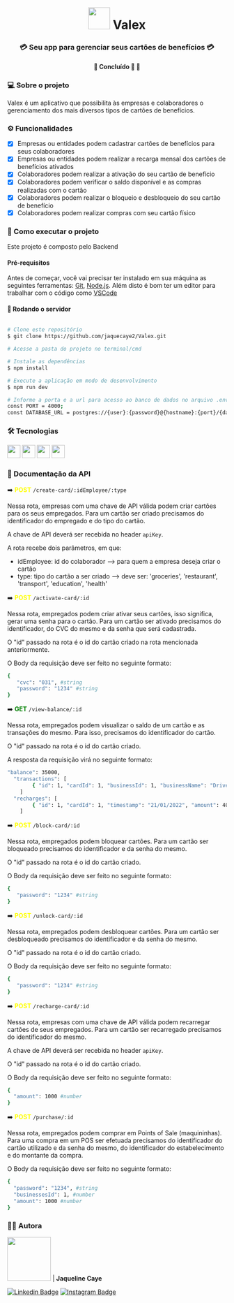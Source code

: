<h1 align="center">
    <img  src="https://cdn.iconscout.com/icon/free/png-256/credit-card-2650080-2196542.png" width="50"> Valex
</h1>

<h3 align="center">
   💳 Seu app para gerenciar seus cartões de benefícios 💳
</h3>

<h4 align="center">
	🚧   Concluído 🚀 🚧
</h4>

### 💻 Sobre o projeto

Valex é um aplicativo que possibilita às empresas e colaboradores o gerenciamento dos mais diversos tipos de cartões de benefícios.

### ⚙️ Funcionalidades

- [x] Empresas ou entidades podem cadastrar cartões de benefícios para seus colaboradores
- [x] Empresas ou entidades podem realizar a recarga mensal dos cartões de benefícios ativados
- [x] Colaboradores podem realizar a ativação do seu cartão de benefício
- [x] Colaboradores podem verificar o saldo disponível e as compras realizadas com o cartão
- [x] Colaboradores podem realizar o bloqueio e desbloqueio do seu cartão de benefício
- [x] Colaboradores podem realizar compras com seu cartão físico

### 🚀 Como executar o projeto

Este projeto é composto pelo Backend

#### Pré-requisitos

Antes de começar, você vai precisar ter instalado em sua máquina as seguintes ferramentas:
[Git](https://git-scm.com), [Node.js](https://nodejs.org/en/). 
Além disto é bom ter um editor para trabalhar com o código como [VSCode](https://code.visualstudio.com/)

#### 🎲 Rodando o servidor

```bash

# Clone este repositório
$ git clone https://github.com/jaquecaye2/Valex.git

# Acesse a pasta do projeto no terminal/cmd

# Instale as dependências
$ npm install

# Execute a aplicação em modo de desenvolvimento
$ npm run dev

# Informe a porta e a url para acesso ao banco de dados no arquivo .env
const PORT = 4000;
const DATABASE_URL = postgres://{user}:{password}@{hostname}:{port}/{database-name};
```

### 🛠 Tecnologias

<img src="https://img.shields.io/badge/PostgreSQL-316192?style=for-the-badge&logo=postgresql&logoColor=white" height="30px"/> <img src="https://img.shields.io/badge/TypeScript-007ACC?style=for-the-badge&logo=typescript&logoColor=white" height="30px"/> <img src="https://img.shields.io/badge/Node.js-43853D?style=for-the-badge&logo=node.js&logoColor=white" height="30px"/> <img src="https://img.shields.io/badge/Express.js-404D59?style=for-the-badge&logo=express.js&logoColor=white" height="30px"/>

### 📄 Documentação da API

➡️ <span style="color:yellow"> **POST** </span> `/create-card/:idEmployee/:type`

Nessa rota, empresas com uma chave de API válida podem criar cartões para os seus empregados. Para um cartão ser criado precisamos do identificador do empregado e do tipo do cartão.

A chave de API deverá ser recebida no header `apiKey`.

A rota recebe dois parâmetros, em que: 
  - idEmployee: id do colaborador --> para quem a empresa deseja criar o cartão 
  - type: tipo do cartão a ser criado --> deve ser: 'groceries', 'restaurant', 'transport', 'education', 'health'

➡️ <span style="color:yellow"> **POST** </span> `/activate-card/:id`

Nessa rota, empregados podem criar ativar seus cartões, isso significa, gerar uma senha para o cartão. Para um cartão ser ativado precisamos do identificador, do CVC do mesmo e da senha que será cadastrada.

O "id" passado na rota é o id do cartão criado na rota mencionada anteriormente.

O Body da requisição deve ser feito no seguinte formato:

```bash
{
   "cvc": "031", #string
   "password": "1234" #string
}
```

➡️ <span style="color:green"> **GET** </span> `/view-balance/:id`

Nessa rota, empregados podem visualizar o saldo de um cartão e as transações do mesmo. Para isso, precisamos do identificador do cartão.

O "id" passado na rota é o id do cartão criado.

A resposta da requisição virá no seguinte formato:

```bash
"balance": 35000,
  "transactions": [
		{ "id": 1, "cardId": 1, "businessId": 1, "businessName": "DrivenEats", "timestamp": "22/01/2022", "amount": 5000 }
	]
  "recharges": [
		{ "id": 1, "cardId": 1, "timestamp": "21/01/2022", "amount": 40000 }
	]
```

➡️ <span style="color:yellow"> **POST** </span> `/block-card/:id`

Nessa rota, empregados podem bloquear cartões. Para um cartão ser bloqueado precisamos do identificador e da senha do mesmo.

O "id" passado na rota é o id do cartão criado.

O Body da requisição deve ser feito no seguinte formato:

```bash
{
   "password": "1234" #string
}
```

➡️ <span style="color:yellow"> **POST** </span> `/unlock-card/:id`

Nessa rota, empregados podem desbloquear cartões. Para um cartão ser desbloqueado precisamos do identificador e da senha do mesmo.

O "id" passado na rota é o id do cartão criado.

O Body da requisição deve ser feito no seguinte formato:

```bash
{
   "password": "1234" #string
}
```

➡️ <span style="color:yellow"> **POST** </span> `/recharge-card/:id`

Nessa rota, empresas com uma chave de API válida podem recarregar cartões de seus empregados. Para um cartão ser recarregado precisamos do identificador do mesmo.

A chave de API deverá ser recebida no header `apiKey`.

O "id" passado na rota é o id do cartão criado.

O Body da requisição deve ser feito no seguinte formato:

```bash
{
  "amount": 1000 #number
}
```

➡️ <span style="color:yellow"> **POST** </span> `/purchase/:id`

Nessa rota, empregados podem comprar em Points of Sale (maquininhas). Para uma compra em um POS ser efetuada precisamos do identificador do cartão utilizado e da senha do mesmo, do identificador do estabelecimento e do montante da compra.

O Body da requisição deve ser feito no seguinte formato:

```bash
{
  "password": "1234", #string
  "businessesId": 1, #number
  "amount": 1000 #number
}
```

### 👩🏻 Autora
<img style="border-radius: 200" src="https://avatars.githubusercontent.com/u/102393976?s=400&u=aba5f19bf20b58d80146b343326cdb4fac491351&v=4" width="100" alt=""/>          |           <b>Jaqueline Caye</b>

[![Linkedin Badge](https://img.shields.io/badge/-LinkedIn-blue?style=for-the-badge&logo=Linkedin&logoColor=white&link=https://www.linkedin.com/in/jaqueline-caye-614449137/)](https://www.linkedin.com/in/jaqueline-caye-614449137/)
[![Instagram Badge](https://img.shields.io/badge/Instagram-E4405F?style=for-the-badge&logo=instagram&logoColor=white&link=https://www.instagram.com/jaquecaye/?hl=pt)](https://www.instagram.com/jaquecaye/?hl=pt)

